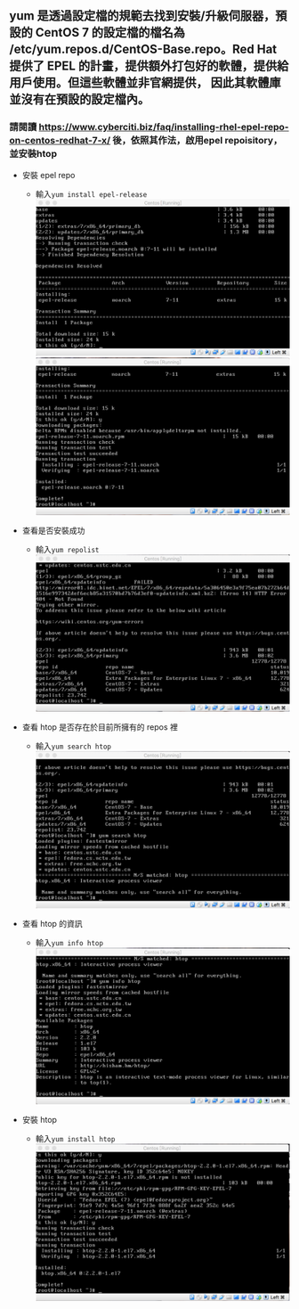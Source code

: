 ## yum 是透過設定檔的規範去找到安裝/升級伺服器，預設的 CentOS 7 的設定檔的檔名為 /etc/yum.repos.d/CentOS-Base.repo。Red Hat 提供了 EPEL 的計畫，提供額外打包好的軟體，提供給用戶使用。但這些軟體並非官網提供， 因此其軟體庫並沒有在預設的設定檔內。

### 請閱讀 https://www.cyberciti.biz/faq/installing-rhel-epel-repo-on-centos-redhat-7-x/ 後，依照其作法，啟用epel repoisitory，並安裝htop

* 安裝 epel repo
  * 輸入`yum install epel-release`
![image](https://github.com/KAORIKOU/107-1-ntcu-linux/blob/HW-9/ACS107144/9-01.png)
![image](https://github.com/KAORIKOU/107-1-ntcu-linux/blob/HW-9/ACS107144/9-02.png)

* 查看是否安裝成功
  * 輸入`yum repolist` 
![image](https://github.com/KAORIKOU/107-1-ntcu-linux/blob/HW-9/ACS107144/9-03.png)

* 查看 htop 是否存在於目前所擁有的 repos 裡
  * 輸入`yum search htop`
![image](https://github.com/KAORIKOU/107-1-ntcu-linux/blob/HW-9/ACS107144/9-04.png)

* 查看 htop 的資訊
  * 輸入`yum info htop`
![image](https://github.com/KAORIKOU/107-1-ntcu-linux/blob/HW-9/ACS107144/9-05.png)

* 安裝 htop
  * 輸入`yum install htop`
![image](https://github.com/KAORIKOU/107-1-ntcu-linux/blob/HW-9/ACS107144/9-06.png)

